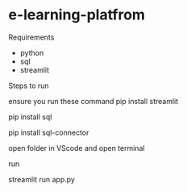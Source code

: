 # e-learning-platfrom

Requirements 
- python
- sql
- streamlit

Steps to run

ensure you run these command 
pip install streamlit

pip install sql

pip install sql-connector

open folder in VScode and open terminal

run

streamlit run app.py
